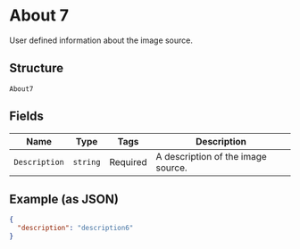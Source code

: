 
# About 7

User defined information about the image source.

## Structure

`About7`

## Fields

| Name | Type | Tags | Description |
|  --- | --- | --- | --- |
| `Description` | `string` | Required | A description of the image source. |

## Example (as JSON)

```json
{
  "description": "description6"
}
```

